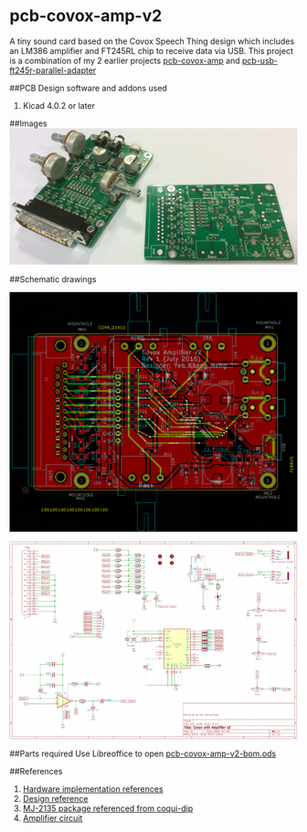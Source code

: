 # pcb-covox-amp-v2
A tiny sound card based on the Covox Speech Thing design which includes an LM386 amplifier and FT245RL chip to receive data via USB. This project is a combination of my 2 earlier projects [pcb-covox-amp](https://github.com/yeokm1/pcb-covox-amp) and [pcb-usb-ft245r-parallel-adapter](https://github.com/yeokm1/pcb-usb-ft245r-parallel-adapter)

##PCB Design software and addons used

1. Kicad 4.0.2 or later

##Images
![Screen](images/front.jpg)

##Schematic drawings

![Screen](images/board.png)

![Screen](images/schematic.png)

##Parts required
Use Libreoffice to open [pcb-covox-amp-v2-bom.ods](pcb-covox-amp-v2-bom.ods)

##References
1. [Hardware implementation references](https://blog.frantovo.cz/c/307/DAC%20%28zvukov%C3%A1%20karta%29%20pro%20LPT%20port%20a.k.a.%20Covox)
2. [Design reference](http://kb.gr8bit.ru/KB0010/GR8BIT-KB0010-Adding-multimedia-capability-covox-device.html)
3. [MJ-2135 package referenced from coqui-dip](https://github.com/open-eie/coqui-dip)
4. [Amplifier circuit](http://www.circuitbasics.com/build-a-great-sounding-audio-amplifier-with-bass-boost-from-the-lm386/)
